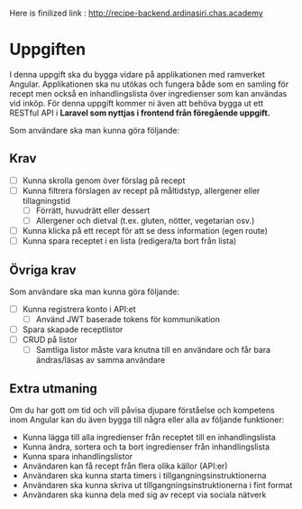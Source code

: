 Here is finilized link : http://recipe-backend.ardinasiri.chas.academy



# Uppgiften

I denna uppgift ska du bygga vidare på applikationen med ramverket Angular. Applikationen ska nu utökas och fungera både som en samling för recept men också en inhandlingslista över ingredienser som kan användas vid inköp. För denna uppgift kommer ni även att behöva bygga ut ett RESTful API i **Laravel som nyttjas i frontend från föregående uppgift.**

Som användare ska man kunna göra följande:

## Krav

- [ ]  Kunna skrolla genom över förslag på recept
- [ ]  Kunna filtrera förslagen av recept på måltidstyp, allergener eller tillagningstid
    - [ ]  Förrätt, huvudrätt eller dessert
    - [ ]  Allergener och dietval (t.ex. gluten, nötter, vegetarian osv.)
- [ ]  Kunna klicka på ett recept för att se dess information (egen route)
- [ ]  Kunna spara receptet i en lista (redigera/ta bort från lista)

## Övriga krav

Som användare ska man kunna göra följande:

- [ ]  Kunna registrera konto i API:et
    - [ ]  Använd JWT baserade tokens för kommunikation
- [ ]  Spara skapade receptlistor
- [ ]  CRUD på listor
    - [ ]  Samtliga listor måste vara knutna till en användare och får bara ändras/läsas av samma användare

## Extra utmaning

Om du har gott om tid och vill påvisa djupare förståelse och kompetens inom Angular kan du även bygga till några eller alla av följande funktioner:

- Kunna lägga till alla ingredienser från receptet till en inhandlingslista
- Kunna ändra, sortera och ta bort ingredienser från inhandlingslista
- Kunna spara inhandlingslistor
- Användaren kan få recept från flera olika källor (API:er)
- Användaren ska kunna starta timers i tillgangningsinstruktionerna
- Användaren ska kunna skriva ut tillgangningsinstruktionerna i fint format
- Användaren ska kunna dela med sig av recept via sociala nätverk